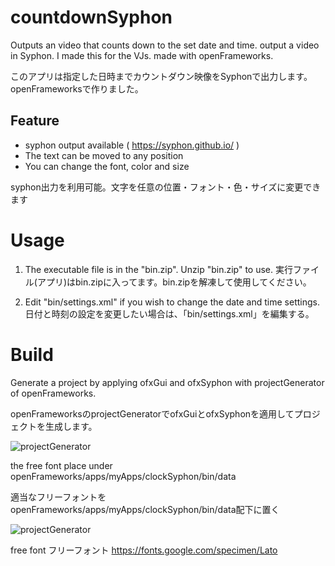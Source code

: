 # countdownSyphon 

Outputs an video that counts down to the set date and time. output a video in Syphon. I made this for the VJs. made with openFrameworks. 

このアプリは指定した日時までカウントダウン映像をSyphonで出力します。openFrameworksで作りました。

## Feature

- syphon output available ( https://syphon.github.io/ )
- The text can be moved to any position
- You can change the font, color and size

syphon出力を利用可能。文字を任意の位置・フォント・色・サイズに変更できます

# Usage

1. The executable file is in the "bin.zip". Unzip "bin.zip" to use.
 実行ファイル(アプリ)はbin.zipに入ってます。bin.zipを解凍して使用してください。

2. Edit "bin/settings.xml" if you wish to change the date and time settings.
 日付と時刻の設定を変更したい場合は、「bin/settings.xml」を編集する。

# Build

Generate a project by applying ofxGui and ofxSyphon with projectGenerator of openFrameworks.

openFrameworksのprojectGeneratorでofxGuiとofxSyphonを適用してプロジェクトを生成します。

![projectGenerator](img/generateProject.png)

the free font place under openFrameworks/apps/myApps/clockSyphon/bin/data

適当なフリーフォントをopenFrameworks/apps/myApps/clockSyphon/bin/data配下に置く

![projectGenerator](img/bindata.png)

free font フリーフォント https://fonts.google.com/specimen/Lato
